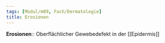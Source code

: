 ```yaml
---
tags: [Modul/m09, Fach/Dermatologie]
title: Erosionen
---
```

**Erosionen**:: Oberflächlicher Gewebedefekt in der [[Epidermis]]